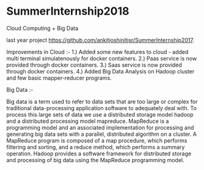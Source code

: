 # SummerInternship2018
Cloud Computing + Big Data

last year project https://github.com/ankitjoshinitjsr/SummerInternship2017.

Improvements in Cloud  :-
1.) Added some new features to cloud - added multi terminal simulatenously for docker containers.
2.) Paas service is now provided through docker containers.
3.) Saas service is now provided through docker containers.
4.) Added Big Data Analysis on Hadoop cluster and few basic mapper-reducer programs.

Big Data :-

Big data is a term used to refer to data sets that are too large or complex for traditional data-processing application software to
adequately deal with. To process this large sets of data we use a distributed storage model hadoop and a distributed processing model mapreduce.
MapReduce is a programming model and an associated implementation for processing and generating big data sets with a parallel, distributed algorithm on a cluster. A MapReduce program is composed of a map procedure, which performs filtering and sorting, and a reduce method, which performs a summary operation.
Hadoop provides a software framework for distributed storage and processing of big data using the MapReduce programming model.


